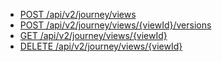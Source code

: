 * [POST /api/v2/journey/views](https://apicentral.genesys.cloud/api-explorer#post-api-v2-journey-views)
* [POST /api/v2/journey/views/{viewId}/versions](https://apicentral.genesys.cloud/api-explorer#post-api-v2-journey-views--viewId--versions)
* [GET /api/v2/journey/views/{viewId}](https://apicentral.genesys.cloud/api-explorer#get-api-v2-journey-views--viewId-)
* [DELETE /api/v2/journey/views/{viewId}](https://apicentral.genesys.cloud/api-explorer#delete-api-v2-journey-views--viewId-)